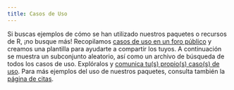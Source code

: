 ```yaml
---
title: Casos de Uso
---
```


Si buscas ejemplos de cómo se han utilizado nuestros paquetes o recursos de R, ¡no busque más! 
Recopilamos [casos de uso en un foro público](https://github.com/orgs/ropensci/discussions/categories) y creamos una plantilla para ayudarte a compartir los tuyos. 
A continuación se muestra un subconjunto aleatorio, así como un archivo de búsqueda de todos los casos de uso. 
Explóralos y [comunica tu(s) propio(s) caso(s) de uso](https://github.com/orgs/ropensci/discussions/categories). 
Para más ejemplos del uso de nuestros paquetes, consulta también la [página de citas](/citations).
